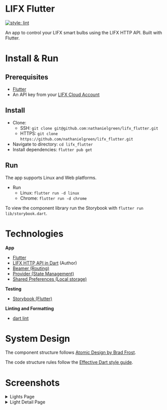 # LIFX Flutter

[![style: lint](https://img.shields.io/badge/style-lint-4BC0F5.svg)](https://pub.dev/packages/lint)

An app to control your LIFX smart bulbs using the LIFX HTTP API. Built with Flutter.

# Install & Run

## Prerequisites

- [Flutter](https://flutter.dev/)
- An API key from your [LIFX Cloud Account](https://cloud.lifx.com/) 

## Install

- Clone:
  - SSH: `git clone git@github.com:nathanielgreen/lifx_flutter.git`
  - HTTPS: `git clone https://github.com/nathanielgreen/lifx_flutter.git`
- Navigate to directory: `cd lifx_flutter`
- Install dependencies: `flutter pub get`

## Run

The app supports Linux and Web platforms.

- Run
  - Linux: `flutter run -d linux`
  - Chrome: `flutter run -d chrome`

To view the component library run the Storybook with `flutter run lib/storybook.dart`.

# Technologies

**App**

- [Flutter](https://flutter.dev)
- [LIFX HTTP API in Dart](https://pub.dev/documentation/lifx_http_api/) (Author)
- [Beamer (Routing)](https://pub.dev/packages/beamer)
- [Provider (State Management)](https://pub.dev/packages/provider)
- [Shared Preferences (Local storage)](https://pub.dev/packages/shared_preferences)

**Testing**

- [Storybook (Flutter)](https://pub.dev/packages/storybook_flutter)

**Linting and Formatting**

- [dart lint](https://pub.dev/packages/lint)

# System Design

The component structure follows [Atomic Design by Brad
Frost](https://atomicdesign.bradfrost.com/).

The code structure rules follow the
[Effective Dart style guide](https://dart.dev/guides/language/effective-dart/style).

# Screenshots

<details>
  <summary>Lights Page</summary> 
  <img src="./docs/lightscreen.png" />
</details>

<details>
  <summary>Light Detail Page</summary> 
  <img src="./docs/lightscreen.png" />
</details>
